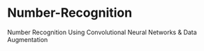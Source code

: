 # Number-Recognition
Number Recognition Using Convolutional Neural Networks &amp; Data Augmentation
